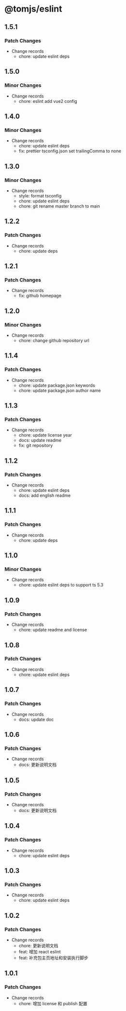 # @tomjs/eslint

## 1.5.1

### Patch Changes

- Change records
  - chore: update eslint deps

## 1.5.0

### Minor Changes

- Change records
  - chore: eslint add vue2 config

## 1.4.0

### Minor Changes

- Change records
  - chore: update eslint deps
  - fix: prettier tsconfig.json set trailingComma to none

## 1.3.0

### Minor Changes

- Change records
  - style: format tsconfig
  - chore: update eslint deps
  - chore: git rename master branch to main

## 1.2.2

### Patch Changes

- Change records
  - chore: update deps

## 1.2.1

### Patch Changes

- Change records
  - fix: github homepage

## 1.2.0

### Minor Changes

- Change records
  - chore: change github repository url

## 1.1.4

### Patch Changes

- Change records
  - chore: update package.json keywords
  - chore: update package.json author name

## 1.1.3

### Patch Changes

- Change records
  - chore: update license year
  - docs: update readme
  - fix: git repository

## 1.1.2

### Patch Changes

- Change records
  - chore: update eslint deps
  - docs: add english readme

## 1.1.1

### Patch Changes

- Change records
  - chore: update deps

## 1.1.0

### Minor Changes

- Change records
  - chore: update eslint deps to support ts 5.3

## 1.0.9

### Patch Changes

- Change records
  - chore: update readme and license

## 1.0.8

### Patch Changes

- Change records
  - chore: update eslint deps

## 1.0.7

### Patch Changes

- Change records
  - docs: update doc

## 1.0.6

### Patch Changes

- Change records
  - docs: 更新说明文档

## 1.0.5

### Patch Changes

- Change records
  - docs: 更新说明文档

## 1.0.4

### Patch Changes

- Change records
  - chore: update eslint deps

## 1.0.3

### Patch Changes

- Change records
  - chore: update eslint deps

## 1.0.2

### Patch Changes

- Change records
  - chore: 更新说明文档
  - feat: 增加 react eslint
  - feat: 补充包主页地址和安装执行脚步

## 1.0.1

### Patch Changes

- Change records
  - chore: 增加 license 和 publish 配置
